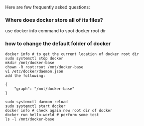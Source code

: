 
Here are few frequently asked questions:

### Where does docker store all of its files?
use docker info  command to spot docker root dir 
### how to change the default folder of docker 
```
docker info # to get the current location of docker root dir
sudo systemctl stop docker
mkdir /mnt/docker-base
chown -R root:root /mnt/docker-base
vi /etc/docker/daemon.json
add the following:

{
    "graph": "/mnt/docker-base"
}

sudo systemctl daemon-reload
sudo systemctl start docker
docker info # check again new root dir of docker
docker run hello-world # perform some test
ls -l /mnt/docker-base
```
